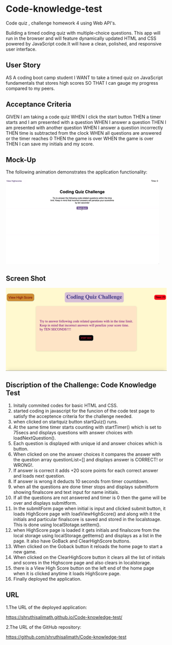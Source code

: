 # Code-knowledge-test
Code quiz , challenge homework 4 using Web API's.

Building  a timed coding quiz with multiple-choice questions. This app will run in the browser and will feature dynamically updated HTML and CSS powered by JavaScript code.It will have a clean, polished, and responsive user interface.


## User Story

AS A coding boot camp student
I WANT to take a timed quiz on JavaScript fundamentals that stores high scores
SO THAT I can gauge my progress compared to my peers.

## Acceptance Criteria

GIVEN I am taking a code quiz
WHEN I click the start button
THEN a timer starts and I am presented with a question
WHEN I answer a question
THEN I am presented with another question
WHEN I answer a question incorrectly
THEN time is subtracted from the clock
WHEN all questions are answered or the timer reaches 0
THEN the game is over
WHEN the game is over
THEN I can save my initials and my score.

## Mock-Up

The following animation demonstrates the application functionality:

![CODE-QUIZ](./assets/images/04-web-apis-homework-demo.gif)

## Screen Shot 
![CODE-KNOWLEDGE-QUIZ](assets/images/screenShot-codeTest.png)

## Discription of the Challenge: Code Knowledge Test

1. Initally commited codes for basic HTML and CSS. 
2. started coding in javascript for the funcion of the code test page to satisfy the  acceptence criteria for the challenge needed.
3. when clicked on startquiz button startQuiz() runs.
4. At the same time timer starts counting with startTimer()  which is set to 75secs and displays questions with  answer choices with loadNextQuestion().
5. Each question is displayed with unique id and answer choices which is button. 
6. When clicked on one the answer choices it compares the answer with the question array questionList=[] and displays answer is CORRECT! or WRONG!.
7. If answer is correct it adds +20 score points for each correct answer and loads next question.
8. If answer is wrong it deducts 10 seconds from timer countdown.
9. when all the questions are done timer stops and displays submitform showing finalscore and text input for name initials.
10. If all the questions are not answered and timer is 0 then the game will be over and displays submitform.
11. In the submitForm page when initial is input  and clicked submit button, it loads HighScore page with loadViewHighScore() and along with it the initials and particular finalscore is saved and stored in the localstoage. This is done using localStotage.setItem().
12. when HighScore page is loaded it gets initials and finalscore from the local storage using localStorage.getItems() and displays as a list in the page. It also have GoBack and ClearHighScore buttons.
13. When clicked on the Goback button it reloads the home page to start a new game.
14. When clicked on the ClearHighScore button it clears all the list of initials and scores in the Highscore page and also clears in localstorage.
15. there is a View High Score button on the left end of the home page when it is clicked anytime it loads HighScore page.
16. Finally deployed the application.

## URL 
1.The URL of the deployed application:

https://shruthisalimath.github.io/Code-knowledge-test/


2.The URL of the GitHub repository:

https://github.com/shruthisalimath/Code-knowledge-test
